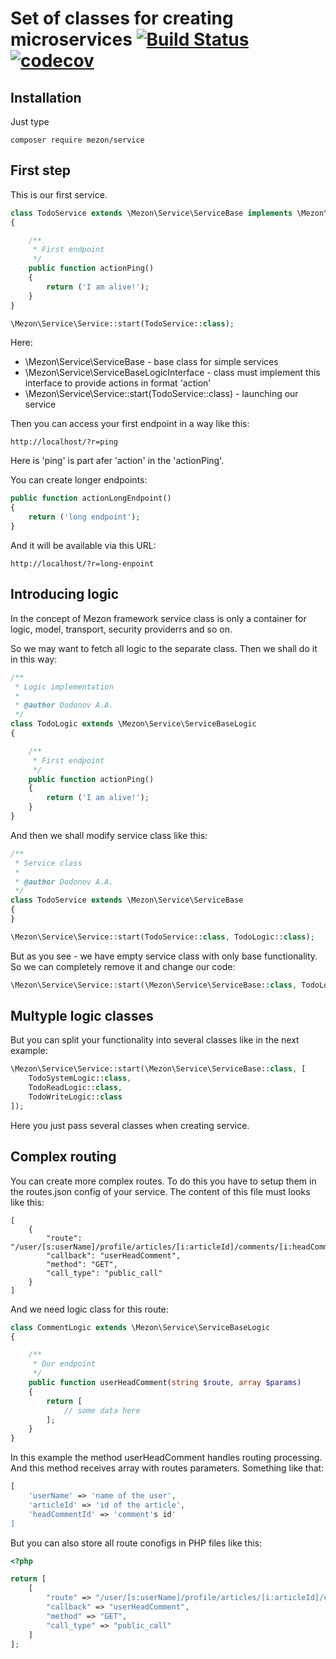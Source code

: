 # Set of classes for creating microservices [![Build Status](https://travis-ci.com/alexdodonov/mezon-service.svg?branch=master)](https://travis-ci.com/alexdodonov/mezon-service) [![codecov](https://codecov.io/gh/alexdodonov/mezon-service/branch/master/graph/badge.svg)](https://codecov.io/gh/alexdodonov/mezon-service)

## Installation

Just type

```
composer require mezon/service
```

## First step

This is our first service.

```PHP
class TodoService extends \Mezon\Service\ServiceBase implements \Mezon\Service\ServiceBaseLogicInterface
{

    /**
     * First endpoint
     */
    public function actionPing()
    {
        return ('I am alive!');
    }
}

\Mezon\Service\Service::start(TodoService::class);
```

Here:

- \Mezon\Service\ServiceBase - base class for simple services
- \Mezon\Service\ServiceBaseLogicInterface - class must implement this interface to provide actions in format 'action<Endpoint>'
- \Mezon\Service\Service::start(TodoService::class) - launching our service

Then you can access your first endpoint in a way like this:

```
http://localhost/?r=ping
```

Here is 'ping' is part afer 'action' in the 'actionPing'.

You can create longer endpoints:

```PHP
public function actionLongEndpoint()
{
    return ('long endpoint');
}
```

And it will be available via this URL:

```
http://localhost/?r=long-enpoint
```

## Introducing logic

In the concept of Mezon framework service class is only a container for logic, model, transport, security providerrs and so on.

So we may want to fetch all logic to the separate class. Then we shall do it in this way:

```PHP
/**
 * Logic implementation
 *
 * @author Dodonov A.A.
 */
class TodoLogic extends \Mezon\Service\ServiceBaseLogic
{

    /**
     * First endpoint
     */
    public function actionPing()
    {
        return ('I am alive!');
    }
}
```

And then we shall modify service class like this:

```PHP
/**
 * Service class
 *
 * @author Dodonov A.A.
 */
class TodoService extends \Mezon\Service\ServiceBase
{
}

\Mezon\Service\Service::start(TodoService::class, TodoLogic::class);
```

But as you see - we have empty service class with only base functionality. So we can completely remove it and change our code:

```PHP
\Mezon\Service\Service::start(\Mezon\Service\ServiceBase::class, TodoLogic::class);
```

## Multyple logic classes

But you can split your functionality into several classes like in the next example:

```PHP
\Mezon\Service\Service::start(\Mezon\Service\ServiceBase::class, [
    TodoSystemLogic::class,
    TodoReadLogic::class,
    TodoWriteLogic::class
]);
```

Here you just pass several classes when creating service.

## Complex routing

You can create more complex routes. To do this you have to setup them in the routes.json config of your service. The content of this file must looks like this:

```JS
[
	{
		"route": "/user/[s:userName]/profile/articles/[i:articleId]/comments/[i:headCommentId]",
		"callback": "userHeadComment",
		"method": "GET",
		"call_type": "public_call"
	}
]
```

And we need logic class for this route:

```PHP
class CommentLogic extends \Mezon\Service\ServiceBaseLogic
{

    /**
     * Our endpoint
     */
    public function userHeadComment(string $route, array $params)
    {
        return [
            // some data here
        ];
    }
}
```

In this example the method userHeadComment handles routing processing. And this method receives array with routes parameters. Something like that:

```PHP
[
    'userName' => 'name of the user',
    'articleId' => 'id of the article',
    'headCommentId' => 'comment's id'
]
```

But you can also store all route conofigs in PHP files like this:

```PHP
<?php

return [
    [
    	"route" => "/user/[s:userName]/profile/articles/[i:articleId]/comments/[i:headCommentId]",
		"callback" => "userHeadComment",
		"method" => "GET",
		"call_type" => "public_call"
    ]
];
```